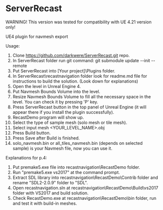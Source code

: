 # ServerRecast

WARNING! This version was tested for compatibility with UE 4.21 version only!

UE4 plugin for navmesh export

Usage:

1. Clone https://github.com/darkwere/ServerRecast.git repo.
2. In ServerRecast folder run git command: git submodule update --init --remote
3. Put ServerRecast into [Your project]\Plugins folder.
4. In ServerRecast\recastnavigation folder look for readme.md file for instructions to build the solution. (Look down for explanations)
5. Open the level in Unreal Engine 4.
6. Put Navmesh Bounds Volume into the level.
7. Resize Navmesh Bounds Volume to fill all the necessary space in the level. You can check it by pressing 'P' key.
8. Press ServerRecast button in the top panel of Unreal Engine (it will appear there if you install the plugin successfully).
9. RecastDemo program will show up.
10. Select the type of sample mesh (solo mesh or tile mesh).
11. Select input mesh <YOUR_LEVEL_NAME>.obj
12. Press Build button.
13. Press Save after Build is finished.
14. solo_navmesh.bin or all_tiles_navmesh.bin (depends on selected sample) is your Navmesh file, now you can use it.

Explanations for p.4:
1. Put premake5.exe file into recastnavigation\RecastDemo folder.
2. Run "premake5.exe vs2017" at the command prompt.
3. Extract SDL library into recastnavigation\RecastDemo\Contrib folder and rename "SDL2-2.0.9" folder to "SDL".
4. Open recastnavigation.sln at recastnavigation\RecastDemo\Build\vs2017 folder with VS2017 and build solution.
5. Check RecastDemo.exe at recastnavigation\RecastDemo\bin folder, run and test it with build-in meshes.